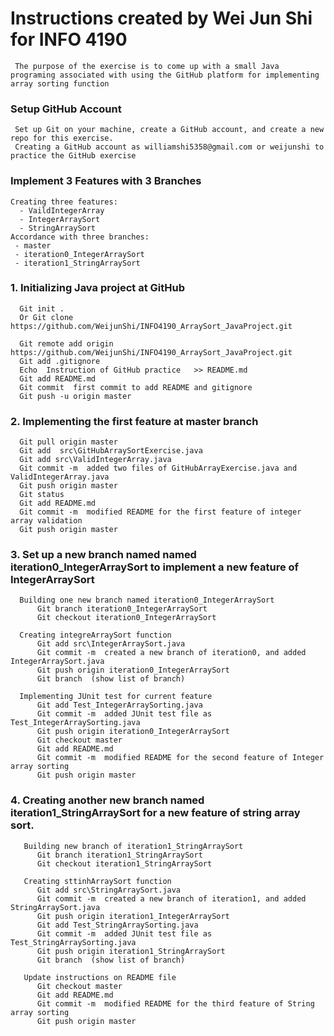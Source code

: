 # Instructions created by Wei Jun Shi for INFO 4190
     The purpose of the exercise is to come up with a small Java programing associated with using the GitHub platform for implementing   array sorting function
     
### Setup GitHub Account
     Set up Git on your machine, create a GitHub account, and create a new repo for this exercise.
     Creating a GitHub account as williamshi5358@gmail.com or weijunshi to practice the GitHub exercise

### Implement 3 Features with 3 Branches
    Creating three features: 
      - VaildIntegerArray
      - IntegerArraySort
      - StringArraySort
    Accordance with three branches:
     - master
     - iteration0_IntegerArraySort
     - iteration1_StringArraySort
     
### 1. Initializing Java project at GitHub
      Git init .
      Or Git clone https://github.com/WeijunShi/INFO4190_ArraySort_JavaProject.git

      Git remote add origin https://github.com/WeijunShi/INFO4190_ArraySort_JavaProject.git
      Git add .gitignore
      Echo  Instruction of GitHub practice   >> README.md
      Git add README.md
      Git commit  first commit to add README and gitignore 
      Git push -u origin master
         
### 2. Implementing the first feature at master branch
      Git pull origin master
      Git add  src\GitHubArraySortExercise.java
      Git add src\ValidIntegerArray.java
      Git commit -m  added two files of GitHubArrayExercise.java and ValidIntegerArray.java 
      Git push origin master
      Git status
      Git add README.md
      Git commit -m  modified README for the first feature of integer array validation  
      Git push origin master
      
      
### 3. Set up a new branch named named iteration0_IntegerArraySort to implement a new feature of IntegerArraySort  
      Building one new branch named iteration0_IntegerArraySort 
          Git branch iteration0_IntegerArraySort
          Git checkout iteration0_IntegerArraySort
          
      Creating integreArraySort function    
          Git add src\IntegerArraySort.java
          Git commit -m  created a new branch of iteration0, and added IntegerArraySort.java  
          Git push origin iteration0_IntegerArraySort
          Git branch  (show list of branch)
          
      Implementing JUnit test for current feature
          Git add Test_IntegerArraySorting.java
          Git commit -m  added JUnit test file as Test_IntegerArraySorting.java  
          Git push origin iteration0_IntegerArraySort
          Git checkout master
          Git add README.md
          Git commit -m  modified README for the second feature of Integer array sorting  
          Git push origin master
          
### 4. Creating another new branch named iteration1_StringArraySort for a new feature of string array sort.
       Building new branch of iteration1_StringArraySort
          Git branch iteration1_StringArraySort
          Git checkout iteration1_StringArraySort
          
       Creating sttinhArraySort function 
          Git add src\StringArraySort.java
          Git commit -m  created a new branch of iteration1, and added StringArraySort.java  
          Git push origin iteration1_IntegerArraySort
          Git add Test_StringArraySorting.java
          Git commit -m  added JUnit test file as Test_StringArraySorting.java  
          Git push origin iteration1_StringArraySort
          Git branch  (show list of branch)
          
       Update instructions on README file   
          Git checkout master
          Git add README.md
          Git commit -m  modified README for the third feature of String array sorting  
          Git push origin master